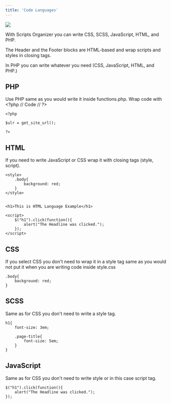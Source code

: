 ```yaml
---
title: 'Code Languages'
---
```


![](https://docs.dplugins.com/wp-content/uploads/2021/10/Languages.png)

With Scripts Organizer you can write CSS, SCSS, JavaScript, HTML, and PHP.

The Header and the Footer blocks are HTML-based and wrap scripts and styles in closing tags.

In PHP you can write whatever you need (CSS, JavaScript, HTML, and PHP.)

## PHP

Use PHP same as you would write it inside functions.php. Wrap code with &lt;?php // Code // ?&gt;

```
<?php

$ulr = get_site_url();

?>

```

## HTML

If you need to write JavaScript or CSS wrap it with closing tags (style, script).

```
<style>
    .body{
        background: red;
    }
</style>


<h1>This is HTML Language Example</h1>

<script>
    $("h1").click(function(){
        alert("The Headline was clicked.");
    });
</script>
```

## CSS

If you select CSS you don't need to wrap it in a style tag same as you would not put it when you are writing code inside style.css

```
.body{
    background: red;
}
```

## SCSS

Same as for CSS you don't need to write a style tag.

```
h1{
    font-size: 3em;

    .page-title{
        font-size: 5em;
    }
}
```

## JavaScript

Same as for CSS you don't need to write style or in this case script tag.

```
$("h1").click(function(){
    alert("The Headline was clicked.");
});
```